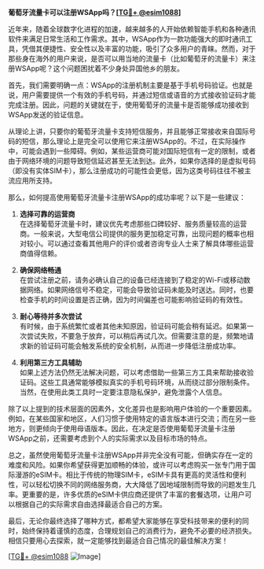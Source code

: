**葡萄牙流量卡可以注册WSApp吗？[[TG💪+ @esim1088](https://t.me/s/esim1088)]**

近年来，随着全球数字化进程的加速，越来越多的人开始依赖智能手机和各种通讯软件来满足日常生活和工作需求。其中，WSApp作为一款功能强大的即时通讯工具，凭借其便捷性、安全性以及丰富的功能，吸引了众多用户的青睐。然而，对于那些身在海外的用户来说，是否可以用当地的流量卡（比如葡萄牙的流量卡）来注册WSApp呢？这个问题困扰着不少身处异国他乡的朋友。

首先，我们需要明确一点：WSApp的注册机制主要是基于手机号码验证。也就是说，用户需要提供一个有效的手机号码，并通过短信或语音的方式接收验证码才能完成注册。因此，问题的关键就在于，使用葡萄牙的流量卡是否能够成功接收到WSApp发送的验证信息。

从理论上讲，只要你的葡萄牙流量卡支持短信服务，并且能够正常接收来自国际号码的短信，那么理论上是完全可以使用它来注册WSApp的。不过，在实际操作中，可能会遇到一些障碍。例如，某些运营商可能对国际短信有一定的限制，或者由于网络环境的问题导致短信延迟甚至无法到达。此外，如果你选择的是虚拟号码（即没有实体SIM卡），那么注册成功的可能性会更低，因为这类号码往往不被主流应用所支持。

那么，如何提高使用葡萄牙流量卡注册WSApp的成功率呢？以下是一些建议：

1. **选择可靠的运营商**  
   在选择葡萄牙流量卡时，建议优先考虑那些口碑较好、服务质量较高的运营商。一般来说，大型电信公司提供的服务更加稳定可靠，出现问题的概率也相对较小。可以通过查看其他用户的评价或者咨询专业人士来了解具体哪些运营商值得信赖。

2. **确保网络畅通**  
   在尝试注册之前，请务必确认自己的设备已经连接到了稳定的Wi-Fi或移动数据网络。如果网络信号不稳定，可能会导致验证码未能及时送达。同时，也要检查手机的时间设置是否正确，因为时间偏差也可能影响验证码的有效性。

3. **耐心等待并多次尝试**  
   有时候，由于系统繁忙或者其他未知原因，验证码可能会稍有延迟。如果第一次尝试失败，不要急于放弃，可以稍后再试几次。但需要注意的是，频繁地请求新的验证码可能会触发系统的安全机制，从而进一步降低注册成功率。

4. **利用第三方工具辅助**  
   如果上述方法仍然无法解决问题，可以考虑借助一些第三方工具来帮助接收验证码。这些工具通常能够模拟真实的手机号码环境，从而绕过部分限制条件。当然，在使用此类工具时一定要注意隐私保护，避免泄露个人信息。

除了以上提到的技术层面的因素外，文化差异也是影响用户体验的一个重要因素。例如，在某些国家和地区，人们习惯于使用特定的语言版本进行交流；而在另一些地方，则更倾向于使用母语版本。因此，在决定是否使用葡萄牙流量卡注册WSApp之前，还需要考虑到个人的实际需求以及目标市场的特点。

总之，虽然使用葡萄牙流量卡注册WSApp并非完全没有可能，但确实存在一定的难度和风险。如果你希望获得更加顺畅的体验，或许可以考虑购买一张专门用于国际漫游的eSIM卡。相比于传统的物理SIM卡，eSIM卡具有更高的灵活性和便利性，可以轻松切换不同的网络服务商，大大降低了因地域限制而导致的问题发生几率。更重要的是，许多优质的eSIM卡供应商还提供了丰富的套餐选项，让用户可以根据自己的实际需求自由选择最适合自己的方案。

最后，无论你最终选择了哪种方式，都希望大家能够在享受科技带来的便利的同时，始终保持着谨慎的态度，合理规划自己的消费行为，避免不必要的经济损失。相信只要用心去探索，就一定能够找到最适合自己情况的最佳解决方案！

[[TG💪+ @esim1088](https://t.me/s/esim1088) ![Image](https://i.postimg.cc/4NQfJmqS/Snipaste-2025-05-13-00-14-12.png)]